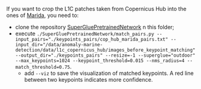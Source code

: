 If you want to crop the L1C patches taken from Copernicus Hub into the ones of [Marida](https://marine-debris.github.io/index.html), you need to:

* clone the repository [SuperGluePretrainedNetwork](https://github.com/magicleap/SuperGluePretrainedNetwork) n this folder;
* execute `./SuperGluePretrainedNetwork/match_pairs.py --input_pairs="./keypoints_pairs/cop_hub_marida_pairs.txt" --input_dir="/data/anomaly-marine-detection/data/l1c_copernicus_hub/images_before_keypoint_matching" --output_dir="./keypoints_pairs" --resize=-1 --superglue="outdoor" --max_keypoints=1024 --keypoint_threshold=0.015 --nms_radius=4 --match_threshold=0.75`.
  * add `--viz` to save the visualization of matched keypoints. A red line between two keypoints indicates more confidence.